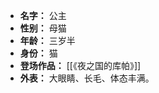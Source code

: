
- **名字：** 公主
- **性别：** 母猫
- **年龄：** 三岁半
- **身份：** 猫
- **登场作品：** [[《夜之国的库帕》]]
- **外表：** 大眼睛、长毛、体态丰满。